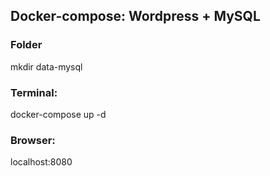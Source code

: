 ## Docker-compose: Wordpress + MySQL

### Folder
mkdir data-mysql

### Terminal: 
docker-compose up -d

### Browser:
localhost:8080
